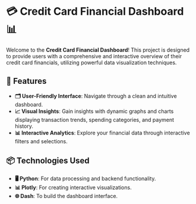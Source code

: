 # 💳 Credit Card Financial Dashboard 📊  

Welcome to the **Credit Card Financial Dashboard**! This project is designed to provide users with a comprehensive and interactive overview of their credit card financials, utilizing powerful data visualization techniques.  

## 🚀 Features  

- **🗂️ User-Friendly Interface**: Navigate through a clean and intuitive dashboard.  
- **📈 Visual Insights**: Gain insights with dynamic graphs and charts displaying transaction trends, spending categories, and payment history.  
- **📊 Interactive Analytics**: Explore your financial data through interactive filters and selections.  

## 📦 Technologies Used  

- **🖥️ Python**: For data processing and backend functionality.  
- **📊 Plotly**: For creating interactive visualizations.  
- **🌐 Dash**: To build the dashboard interface.  


